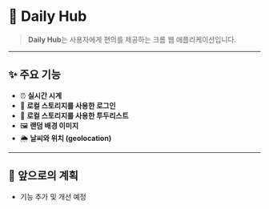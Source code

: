 # 🌟 Daily Hub

> **Daily Hub**는 사용자에게 편의를 제공하는 크롬 웹 애플리케이션입니다.

---

## ✨ 주요 기능

- ⏰ **실시간 시계**
- 🔐 **로컬 스토리지를 사용한 로그인**
- 📝 **로컬 스토리지를 사용한 투두리스트**
- 🖼️ **랜덤 배경 이미지**
- 🌦️ **날씨와 위치 (geolocation)**

---

## 🚀 앞으로의 계획

- 기능 추가 및 개선 예정
